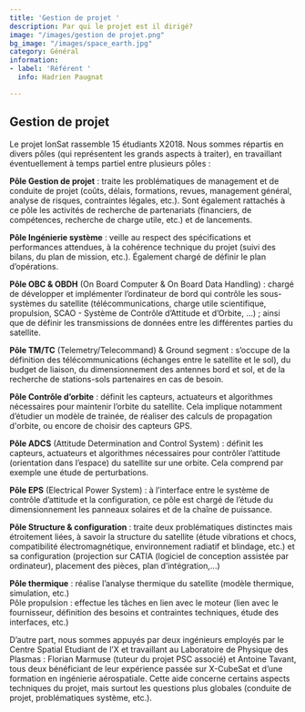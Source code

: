 ```yaml
---
title: 'Gestion de projet '
description: Par qui le projet est il dirigé?
image: "/images/gestion de projet.png"
bg_image: "/images/space_earth.jpg"
category: Général
information:
- label: 'Référent '
  info: Hadrien Paugnat

---
```

## Gestion de projet

Le projet IonSat rassemble 15 étudiants X2018. Nous sommes répartis en divers pôles (qui représentent les grands aspects à traiter), en travaillant éventuellement à temps partiel entre plusieurs pôles :

**Pôle Gestion de projet** : traite les problématiques de management et de conduite de projet (coûts, délais, formations, revues, management général, analyse de risques, contraintes légales, etc.). Sont également rattachés à ce pôle les activités de recherche de partenariats (financiers, de compétences, recherche de charge utile, etc.) et de lancements.

**Pôle Ingénierie système** : veille au respect des spécifications et performances attendues, à la cohérence technique du projet (suivi des bilans, du plan de mission, etc.). Également chargé de définir le plan d’opérations.

**Pôle OBC & OBDH** (On Board Computer & On Board Data Handling) : chargé de développer et implémenter l’ordinateur de bord qui contrôle les sous-systèmes du satellite (télécommunications, charge utile scientifique, propulsion, SCAO - Système de Contrôle d’Attitude et d’Orbite, ...) ; ainsi que de définir les transmissions de données entre les différentes parties du satellite.

**Pôle TM/TC** (Telemetry/Telecommand) & Ground segment : s’occupe de la définition des télécommunications (échanges entre le satellite et le sol), du budget de liaison, du dimensionnement des antennes bord et sol, et de la recherche de stations-sols partenaires en cas de besoin.

**Pôle Contrôle d’orbite** : définit les capteurs, actuateurs et algorithmes nécessaires pour maintenir l’orbite du satellite. Cela implique notamment d’étudier un modèle de trainée, de réaliser des calculs de propagation d'orbite, ou encore de choisir des capteurs GPS.

**Pôle ADCS** (Attitude Determination and Control System) : définit les capteurs, actuateurs et algorithmes nécessaires pour contrôler l’attitude (orientation dans l’espace) du satellite sur une orbite. Cela comprend par exemple une étude de perturbations.

**Pôle EPS** (Electrical Power System) : à l’interface entre le système de contrôle d’attitude et la configuration, ce pôle est chargé de l’étude du dimensionnement les panneaux solaires et de la chaîne de puissance.

**Pôle Structure & configuration** : traite deux problématiques distinctes mais étroitement liées, à savoir la structure du satellite (étude vibrations et chocs, compatibilité électromagnétique, environnement radiatif et blindage, etc.) et sa configuration (projection sur CATIA (logiciel de conception assistée par ordinateur), placement des pièces, plan d’intégration,...)

**Pôle thermique** : réalise l’analyse thermique du satellite (modèle thermique, simulation, etc.)  
Pôle propulsion : effectue les tâches en lien avec le moteur (lien avec le fournisseur, définition des besoins et contraintes techniques, étude des interfaces, etc.)

D’autre part, nous sommes appuyés par deux ingénieurs employés par le Centre Spatial Etudiant de l’X et travaillant au Laboratoire de Physique des Plasmas : Florian Marmuse (tuteur du projet PSC associé) et Antoine Tavant, tous deux bénéficiant de leur expérience passée sur X-CubeSat et d’une formation en ingénierie aérospatiale. Cette aide concerne certains aspects techniques du projet, mais surtout les questions plus globales (conduite de projet, problématiques système, etc.).